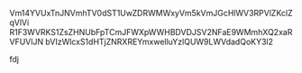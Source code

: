 Vm14YVUxTnJNVmhTV0dST1UwZDRWMWxyVm5kVmJGcHlWV3RPVlZKclZqVlVi
R1F3WVRKS1ZsZHNUbFpTCmJFWXpWWHBDVDJSV2NFaE9WMmhXQ2xaRVFUVlJN
bVIzWlcxS1dHTjZNRXREYmxwelluYzlQUW9LWVdadQoKY3l2

fdj